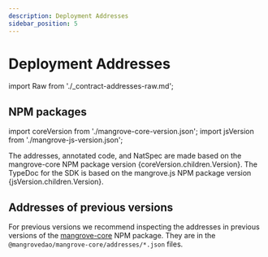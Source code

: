 ```yaml
---
description: Deployment Addresses
sidebar_position: 5
---
```


# Deployment Addresses

import Raw from './_contract-addresses-raw.md';

<Raw components={props.components} />

## NPM packages

import coreVersion from './mangrove-core-version.json';
import jsVersion from './mangrove-js-version.json';

<p>The addresses, annotated code, and NatSpec are made based on the mangrove-core NPM package version {coreVersion.children.Version}. The TypeDoc for the SDK is based on the mangrove.js NPM package version {jsVersion.children.Version}.</p>

## Addresses of previous versions

For previous versions we recommend inspecting the addresses in previous versions of the [mangrove-core](https://www.npmjs.com/package/@mangrovedao/mangrove-core) NPM package. They are in the `@mangrovedao/mangrove-core/addresses/*.json` files.
